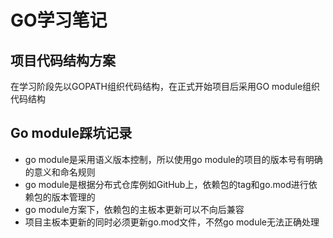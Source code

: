 # GO学习笔记


## 项目代码结构方案
在学习阶段先以GOPATH组织代码结构，在正式开始项目后采用GO module组织代码结构


## Go module踩坑记录
- go module是采用语义版本控制，所以使用go module的项目的版本号有明确的意义和命名规则
- go module是根据分布式仓库例如GitHub上，依赖包的tag和go.mod进行依赖包的版本管理的
- go module方案下，依赖包的主板本更新可以不向后兼容
- 项目主板本更新的同时必须更新go.mod文件，不然go module无法正确处理